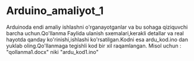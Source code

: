 # Arduino_amaliyot_1
Arduinoda endi amaliy ishlashni o'rganayotganlar va bu sohaga qiziquvchi barcha uchun.Qo'llanma Faylida ulanish sxemalari,kerakli detallar va real hayotda qanday ko'rinishi,ishlashi ko'rsatilgan.Kodni esa ardu_kod.ino dan yuklab oling.Qo'llanmaga tegishli kod bir xil raqamlangan.
Misol uchun : "qollanma1.docx" niki "ardu_kod1.ino"
